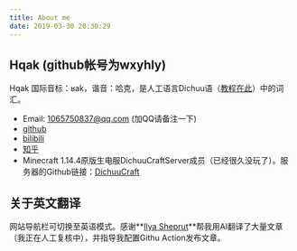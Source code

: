 ```yaml
---
title: About me
date: 2019-03-30 20:30:29
---
```

<div class="markdown-body">

## Hqak (github帐号为wxyhly)
Hqak 国际音标：ʁak，谐音：哈克，是人工语言Dichuu语（[教程在此](https://wxyhly.github.io/DichuuConlang/)）中的词汇。
- Email: 1065750837@qq.com (加QQ请备注一下)
- [github](https://github.com/wxyhly)
- [bilibili](https://space.bilibili.com/454422438)
- [知乎](https://www.zhihu.com/people/wxyhly)
- Minecraft 1.14.4原版生电服DichuuCraftServer成员（已经很久没玩了）。服务器的Github链接：[DichuuCraft](https://github.com/dichuucraft/)
## 关于英文翻译
网站导航栏可切换至英语模式。感谢**[Ilya Sheprut](https://github.com/optozorax)**帮我用AI翻译了大量文章（我正在人工复核中），并指导我配置Githu Action发布文章。
</div>